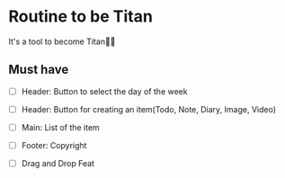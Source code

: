 # Routine to be Titan
It's a tool to become Titan💪🏻

## Must have
- [ ] Header: Button to select the day of the week
- [ ] Header: Button for creating an item(Todo, Note, Diary, Image, Video)
- [ ] Main: List of the item
- [ ] Footer: Copyright
- [ ] Drag and Drop Feat

